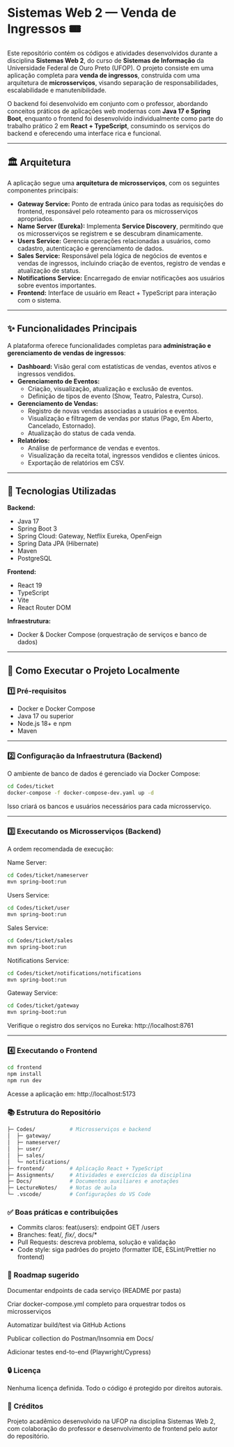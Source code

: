 # Sistemas Web 2 — Venda de Ingressos 🎟️

Este repositório contém os códigos e atividades desenvolvidos durante a disciplina **Sistemas Web 2**, do curso de **Sistemas de Informação** da Universidade Federal de Ouro Preto (UFOP). O projeto consiste em uma aplicação completa para **venda de ingressos**, construída com uma arquitetura de **microsserviços**, visando separação de responsabilidades, escalabilidade e manutenibilidade.

O backend foi desenvolvido em conjunto com o professor, abordando conceitos práticos de aplicações web modernas com **Java 17 e Spring Boot**, enquanto o frontend foi desenvolvido individualmente como parte do trabalho prático 2 em **React + TypeScript**, consumindo os serviços do backend e oferecendo uma interface rica e funcional.

---

## 🏛️ Arquitetura

A aplicação segue uma **arquitetura de microsserviços**, com os seguintes componentes principais:

- **Gateway Service:** Ponto de entrada único para todas as requisições do frontend, responsável pelo roteamento para os microsserviços apropriados.
- **Name Server (Eureka):** Implementa **Service Discovery**, permitindo que os microsserviços se registrem e se descubram dinamicamente.
- **Users Service:** Gerencia operações relacionadas a usuários, como cadastro, autenticação e gerenciamento de dados.
- **Sales Service:** Responsável pela lógica de negócios de eventos e vendas de ingressos, incluindo criação de eventos, registro de vendas e atualização de status.
- **Notifications Service:** Encarregado de enviar notificações aos usuários sobre eventos importantes.
- **Frontend:** Interface de usuário em React + TypeScript para interação com o sistema.

---

## ✨ Funcionalidades Principais

A plataforma oferece funcionalidades completas para **administração e gerenciamento de vendas de ingressos**:

- **Dashboard:** Visão geral com estatísticas de vendas, eventos ativos e ingressos vendidos.
- **Gerenciamento de Eventos:**  
  - Criação, visualização, atualização e exclusão de eventos.  
  - Definição de tipos de evento (Show, Teatro, Palestra, Curso).
- **Gerenciamento de Vendas:**  
  - Registro de novas vendas associadas a usuários e eventos.  
  - Visualização e filtragem de vendas por status (Pago, Em Aberto, Cancelado, Estornado).  
  - Atualização do status de cada venda.
- **Relatórios:**  
  - Análise de performance de vendas e eventos.  
  - Visualização da receita total, ingressos vendidos e clientes únicos.  
  - Exportação de relatórios em CSV.

---

## 🧰 Tecnologias Utilizadas

**Backend:**

- Java 17  
- Spring Boot 3  
- Spring Cloud: Gateway, Netflix Eureka, OpenFeign  
- Spring Data JPA (Hibernate)  
- Maven  
- PostgreSQL  

**Frontend:**

- React 19  
- TypeScript  
- Vite  
- React Router DOM  

**Infraestrutura:**

- Docker & Docker Compose (orquestração de serviços e banco de dados)

---

## 🚀 Como Executar o Projeto Localmente

### 1️⃣ Pré-requisitos

- Docker e Docker Compose  
- Java 17 ou superior  
- Node.js 18+ e npm  
- Maven  

---

### 2️⃣ Configuração da Infraestrutura (Backend)

O ambiente de banco de dados é gerenciado via Docker Compose:

```bash
cd Codes/ticket
docker-compose -f docker-compose-dev.yaml up -d
```
Isso criará os bancos e usuários necessários para cada microsserviço.

---

### 3️⃣ Executando os Microsserviços (Backend)
A ordem recomendada de execução:

Name Server:

```bash
cd Codes/ticket/nameserver
mvn spring-boot:run
```
Users Service:

```bash
cd Codes/ticket/user
mvn spring-boot:run
```
Sales Service:

```bash
cd Codes/ticket/sales
mvn spring-boot:run
```
Notifications Service:

```bash
cd Codes/ticket/notifications/notifications
mvn spring-boot:run
```
Gateway Service:

```bash
cd Codes/ticket/gateway
mvn spring-boot:run
```
Verifique o registro dos serviços no Eureka: http://localhost:8761

---

### 4️⃣ Executando o Frontend
```bash
cd frontend
npm install
npm run dev
```
Acesse a aplicação em: http://localhost:5173

### 📚 Estrutura do Repositório
```bash
├─ Codes/           # Microsserviços e backend
│  ├─ gateway/
│  ├─ nameserver/
│  ├─ user/
│  ├─ sales/
│  └─ notifications/
├─ frontend/        # Aplicação React + TypeScript
├─ Assignments/     # Atividades e exercícios da disciplina
├─ Docs/            # Documentos auxiliares e anotações
├─ LectureNotes/    # Notas de aula
└─ .vscode/         # Configurações do VS Code
```
### ✅ Boas práticas e contribuições
- Commits claros: feat(users): endpoint GET /users
- Branches: feat/*, fix/*, docs/*
- Pull Requests: descreva problema, solução e validação
- Code style: siga padrões do projeto (formatter IDE, ESLint/Prettier no frontend)

### 🧭 Roadmap sugerido
 Documentar endpoints de cada serviço (README por pasta)

 Criar docker-compose.yml completo para orquestrar todos os microsserviços

 Automatizar build/test via GitHub Actions

 Publicar collection do Postman/Insomnia em Docs/

 Adicionar testes end-to-end (Playwright/Cypress)

### 🔒 Licença
Nenhuma licença definida. Todo o código é protegido por direitos autorais.

### 👤 Créditos
Projeto acadêmico desenvolvido na UFOP na disciplina Sistemas Web 2, com colaboração do professor e desenvolvimento de frontend pelo autor do repositório.
